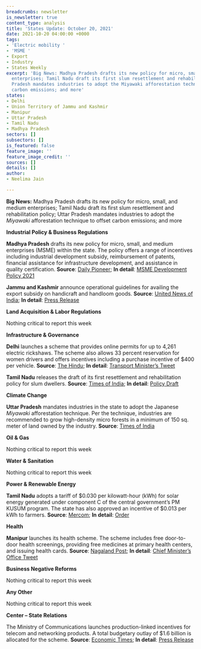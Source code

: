 ```yaml
---
breadcrumbs: newsletter
is_newsletter: true
content_type: analysis
title: 'States Update: October 20, 2021'
date: 2021-10-20 04:00:00 +0000
tags:
- 'Electric mobility '
- 'MSME '
- Export
- Industry
- States Weekly
excerpt: 'Big News: Madhya Pradesh drafts its new policy for micro, small, and medium
  enterprises; Tamil Nadu draft its first slum resettlement and rehabilitation policy;  Uttar
  Pradesh mandates industries to adopt the Miyawaki afforestation technique to offset
  carbon emissions; and more'
states:
- Delhi
- Union Territory of Jammu and Kashmir
- Manipur
- Uttar Pradesh
- Tamil Nadu
- Madhya Pradesh
sectors: []
subsectors: []
is_featured: false
feature_image: ''
feature_image_credit: ''
sources: []
details: []
author:
- Neelima Jain

---
```

**Big News:** Madhya Pradesh drafts its new policy for micro, small, and medium enterprises; Tamil Nadu draft its first slum resettlement and rehabilitation policy; Uttar Pradesh mandates industries to adopt the _Miyawaki_ afforestation technique to offset carbon emissions; and more

**Industrial Policy & Business Regulations**

**Madhya Pradesh** drafts its new policy for micro, small, and medium enterprises (MSME) within the state. The policy offers a range of incentives including industrial development subsidy, reimbursement of patents, financial assistance for infrastructure development, and assistance in quality certification. **Source**: [Daily Pioneer](https://www.dailypioneer.com/2021/state-editions/govt-forms-new-msme-development-policy.html); **In detail**: [MSME Development Policy 2021](https://mpmsme.gov.in/mpmsmecms/Uploaded%20Document/Documents/MP%20MSMED%20Policy%202021%20Booklet%20English.pdf)

**Jammu and Kashmir** announce operational guidelines for availing the export subsidy on handicraft and handloom goods. **Source**: [United News of India](http://www.uniindia.com/government-announces-operational-guidelines-to-avail-export-subsidy-in-jk/north/news/2535709.html); **In detail**: [Press Release](http://www.jkdirinf.in/NewsDescription.aspx?ID=78982)

**Land Acquisition & Labor Regulations**

Nothing critical to report this week

**Infrastructure & Governance**

**Delhi** launches a scheme that provides online permits for up to 4,261 electric rickshaws. The scheme also allows 33 percent reservation for women drivers and offers incentives including a purchase incentive of $400 per vehicle. **Source**: [The Hindu](https://www.thehindu.com/news/cities/Delhi/delhi-govt-launches-online-registration-for-e-auto-permits-with-33-reservation-for-women/article37050435.ece); **In detail**: [Transport Minister’s Tweet](https://twitter.com/kgahlot/status/1449944278579310592?s=20)

**Tamil Nadu** releases the draft of its first resettlement and rehabilitation policy for slum dwellers. **Source**: [Times of India](https://timesofindia.indiatimes.com/city/chennai/tamil-nadu-government-releases-draft-on-first-resettlement-policy-for-slum-dwellers/articleshow/86983778.cms); **In detail**: [Policy Draft](http://www.tnscb.org/wp-content/uploads/2021/10/R-R-Policy.pdf)

**Climate Change**

**Uttar Pradesh** mandates industries in the state to adopt the Japanese _Miyawaki_ afforestation technique. Per the technique, industries are recommended to grow high-density micro forests in a minimum of 150 sq. meter of land owned by the industry. **Source**: [Times of India](https://timesofindia.indiatimes.com/city/lucknow/uttar-pradesh-asks-industries-to-adopt-miyawaki-method-to-reduce-carbon-footprint/articleshow/87027089.cms)

**Oil & Gas**

Nothing critical to report this week

**Water & Sanitation**

Nothing critical to report this week

**Power & Renewable Energy**

**Tamil Nadu** adopts a tariff of $0.030 per kilowatt-hour (kWh) for solar energy generated under component C of the central government’s PM KUSUM program. The state has also approved an incentive of $0.013 per kWh to farmers. **Source**: [Mercom](https://mercomindia.com/tariff-set-for-kusum-solar-pump-program-tamil-nadu/); **In detail**: [Order](http://www.tnerc.gov.in/Orders/files/CO-MPNo31%20121020211530.pdf)

**Health**

**Manipur** launches its health scheme. The scheme includes free door-to-door health screenings, providing free medicines at primary health centers, and issuing health cards. **Source**: [Nagaland Post](https://www.nagalandpost.com/manipur-cm-launches-cm-s-health-for-all-scheme/242393.html); **In detail**: [Chief Minister’s Office Tweet](https://twitter.com/manipur_cmo/status/1448578344321093634)

**Business Negative Reforms**

Nothing critical to report this week

**Any Other**

Nothing critical to report this week

**Center – State Relations**

The Ministry of Communications launches production-linked incentives for telecom and networking products. A total budgetary outlay of $1.6 billion is allocated for the scheme. **Source**: [Economic Times](https://government.economictimes.indiatimes.com/news/policy/production-linked-incentive-scheme-for-telecom-sector-to-realise-rs-3345-crore-investments-create-40000-jobs-in-next-4-years/87034854); **In detail**: [Press Release](https://pib.gov.in/PressReleasePage.aspx?PRID=1763872)
